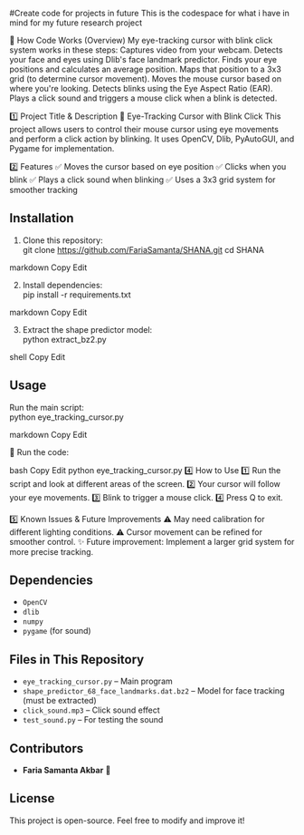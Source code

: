 #Create code for projects in future
This is the codespace for what i have in mind for my future research project


📌 How Code Works (Overview)
My eye-tracking cursor with blink click system works in these steps:
Captures video from your webcam.
Detects your face and eyes using Dlib's face landmark predictor.
Finds your eye positions and calculates an average position.
Maps that position to a 3x3 grid (to determine cursor movement).
Moves the mouse cursor based on where you're looking.
Detects blinks using the Eye Aspect Ratio (EAR).
Plays a click sound and triggers a mouse click when a blink is detected.



1️⃣ Project Title & Description
📌 Eye-Tracking Cursor with Blink Click
This project allows users to control their mouse cursor using eye movements and perform a click action by blinking. It uses OpenCV, Dlib, PyAutoGUI, and Pygame for implementation.

2️⃣ Features
✅ Moves the cursor based on eye position
✅ Clicks when you blink
✅ Plays a click sound when blinking
✅ Uses a 3x3 grid system for smoother tracking


## Installation  
1. Clone this repository:  
git clone https://github.com/FariaSamanta/SHANA.git cd SHANA

markdown
Copy
Edit

2. Install dependencies:  
pip install -r requirements.txt

markdown
Copy
Edit

3. Extract the shape predictor model:  
python extract_bz2.py

shell
Copy
Edit

## Usage  
Run the main script:  
python eye_tracking_cursor.py

markdown
Copy
Edit

📌 Run the code:

bash
Copy
Edit
python eye_tracking_cursor.py
4️⃣ How to Use
1️⃣ Run the script and look at different areas of the screen.
2️⃣ Your cursor will follow your eye movements.
3️⃣ Blink to trigger a mouse click.
4️⃣ Press Q to exit.

5️⃣ Known Issues & Future Improvements
⚠ May need calibration for different lighting conditions.
⚠ Cursor movement can be refined for smoother control.
✨ Future improvement: Implement a larger grid system for more precise tracking.


## Dependencies  
- `OpenCV`  
- `dlib`  
- `numpy`  
- `pygame` (for sound)  

## Files in This Repository
- `eye_tracking_cursor.py` – Main program  
- `shape_predictor_68_face_landmarks.dat.bz2` – Model for face tracking (must be extracted)  
- `click_sound.mp3` – Click sound effect  
- `test_sound.py` – For testing the sound  

## Contributors  
- **Faria Samanta Akbar** 🎉  

## License  
This project is open-source. Feel free to modify and improve it!  

